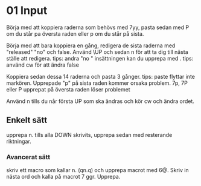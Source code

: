 # 01 Input

Börja med att koppiera raderna som behövs med 7yy, pasta sedan med P om du står pa översta raden eller p om du står på sista.

Börja med att bara koppiera en gång, redigera de sista raderna med "released" "no" och false.
Använd \UP och sedan n för att ta dig till nästa ställe att redigera.
tips: andra "no " insättningen kan du upprepa med . 
tips: använd cw för att ändra false

Koppiera sedan dessa 14 raderna och pasta 3 gånger.
tips: paste flyttar inte markören. Upprepade "p" på sista raden kommer orsaka problem.
7p, 7P eller P upprepat på översta raden löser problemet

Använd n tills du når första UP som ska ändras och kör cw och ändra ordet.

## Enkelt sätt
upprepa n. tills alla DOWN skrivits, upprepa sedan med resterande riktningar.

### Avancerat sätt
skriv ett macro som kallar n. (q<register>n.q) och upprepa macrot med 6@<register>.
Skriv in nästa ord och kalla på macrot 7 ggr. Upprepa.
